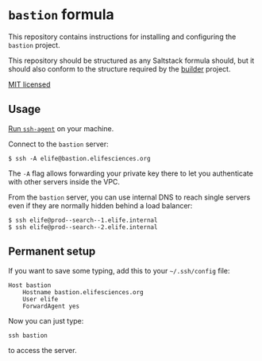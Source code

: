 # `bastion` formula

This repository contains instructions for installing and configuring the `bastion` project.

This repository should be structured as any Saltstack formula should, but it 
should also conform to the structure required by the [builder](https://github.com/elifesciences/builder) 
project.

[MIT licensed](LICENCE.txt)

## Usage

[Run `ssh-agent`](https://github.com/elifesciences/builder/blob/master/docs/ssh-agent.md) on your machine.

Connect to the `bastion` server:

```
$ ssh -A elife@bastion.elifesciences.org
```

The `-A` flag allows forwarding your private key there to let you authenticate with other servers inside the VPC.

From the `bastion` server, you can use internal DNS to reach single servers even if they are normally hidden behind a load balancer:

```
$ ssh elife@prod--search--1.elife.internal
$ ssh elife@prod--search--2.elife.internal
```

## Permanent setup

If you want to save some typing, add this to your `~/.ssh/config` file:
```
Host bastion
    Hostname bastion.elifesciences.org
    User elife
    ForwardAgent yes
```

Now you can just type:
```
ssh bastion
```

to access the server.
